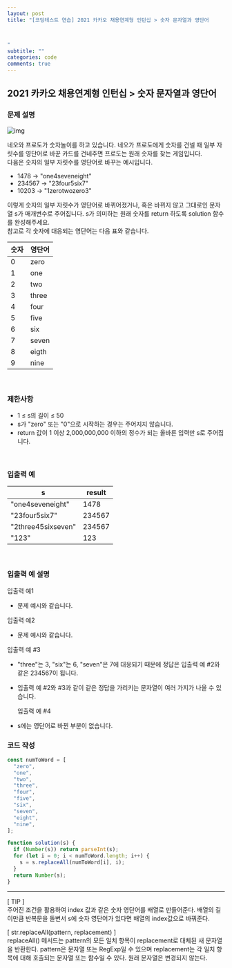 ```yaml
---
layout: post
title: "[코딩테스트 연습] 2021 카카오 채용연계형 인턴십 > 숫자 문자열과 영단어



"
subtitle: ""
categories: code
comments: true
---
```


## 2021 카카오 채용연계형 인턴십 > 숫자 문자열과 영단어

### 문제 설명

![img](https://grepp-programmers.s3.ap-northeast-2.amazonaws.com/files/production/d31cb063-4025-4412-8cbc-6ac6909cf93e/img1.png)

네오와 프로도가 숫자놀이를 하고 있습니다. 네오가 프로도에게 숫자를 건넬 때 일부 자릿수를 영단어로 바꾼 카드를 건네주면 프로도는 원래 숫자를 찾는 게임입니다.
<br>
다음은 숫자의 일부 자릿수를 영단어로 바꾸는 예시입니다.

- 1478 → "one4seveneight"
- 234567 → "23four5six7"
- 10203 → "1zerotwozero3"

이렇게 숫자의 일부 자릿수가 영단어로 바뀌어졌거나, 혹은 바뀌지 않고 그대로인 문자열 s가 매개변수로 주어집니다. s가 의미하는 원래 숫자를 return 하도록 solution 함수를 완성해주세요.
<br>
참고로 각 숫자에 대응되는 영단어는 다음 표와 같습니다.

| 숫자 | 영단어 |
| ---- | ------ |
| 0    | zero   |
| 1    | one    |
| 2    | two    |
| 3    | three  |
| 4    | four   |
| 5    | five   |
| 6    | six    |
| 7    | seven  |
| 8    | eigth  |
| 9    | nine   |

<br>

### 제한사항

- 1 ≤ s의 길이 ≤ 50
- s가 "zero" 또는 "0"으로 시작하는 경우는 주어지지 않습니다.
- return 값이 1 이상 2,000,000,000 이하의 정수가 되는 올바른 입력만 s로 주어집니다.

<br>

### 입출력 예

| s                  | result |
| ------------------ | ------ |
| "one4seveneight"   | 1478   |
| "23four5six7"      | 234567 |
| "2three45sixseven" | 234567 |
| "123"              | 123    |

<br>

### 입출력 예 설명

입출력 예1<br>

- 문제 예시와 같습니다.
  <br>

입출력 예2<br>

- 문제 예시와 같습니다.
  <br>

입출력 예 #3<br>

- "three"는 3, "six"는 6, "seven"은 7에 대응되기 때문에 정답은 입출력 예 #2와 같은 234567이 됩니다.
- 입출력 예 #2와 #3과 같이 같은 정답을 가리키는 문자열이 여러 가지가 나올 수 있습니다.
  <br>

  입출력 예 #4<br>

- s에는 영단어로 바뀐 부분이 없습니다.

### 코드 작성

```js
const numToWord = [
  "zero",
  "one",
  "two",
  "three",
  "four",
  "five",
  "six",
  "seven",
  "eight",
  "nine",
];

function solution(s) {
  if (Number(s)) return parseInt(s);
  for (let i = 0; i < numToWord.length; i++) {
    s = s.replaceAll(numToWord[i], i);
  }
  return Number(s);
}
```

<hr>

[ TIP ]<br>
주어진 조건을 활용하여 index 값과 같은 숫자 영단어를 배열로 만들어준다. 배열의 길이만큼 반복문을 돌변서 s에 숫자 영단어가 있다면 배열의 index값으로 바꿔준다.
<br>

[ str.replaceAll(pattern, replacement) ]<br>
replaceAll() 메서드는 pattern의 모든 일치 항목이 replacement로 대체된 새 문자열을 반환한다. pattern은 문자열 또는 RegExp일 수 있으며 replacement는 각 일치 항목에 대해 호출되는 문자열 또는 함수일 수 있다. 원래 문자열은 변경되지 않는다.
<br>

